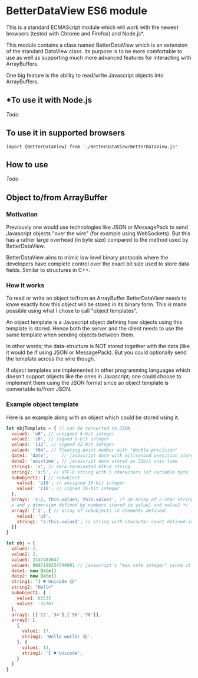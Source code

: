 
# BetterDataView ES6 module

This is a standard ECMAScript module which will work with the
newest browsers (tested with Chrome and Firefox) and Node.js*.

This module contains a class named BetterDataView which is an extension of the
standard DataView class. Its purpose is to be more comfortable to use as well as
supporting much more advanced features for interacting with ArrayBuffers.

One big feature is the ability to read/write Javascript objects into ArrayBuffers.

## *To use it with Node.js
_Todo_

## To use it in supported browsers
`import {BetterDataView} from './BetterDataView/BetterDataView.js'`

## How to use
_Todo_

## Object to/from ArrayBuffer
### Motivation
Previously one would use technologies like JSON or MessagePack to send Javascript
objects "over the wire" (for example using WebSockets). But this has a rather large
overhead (in byte size) compared to the method used by BetterDataView.

BetterDataView aims to mimic low level binary protocols where the developers have
complete control over the exact bit size used to store data fields. Similar to
structures in C++.

### How it works
To read or write an object to/from an ArrayBuffer BetterDataView needs to know exactly 
how this object will be stored in its binary form. This is made possible using what I 
chose to call "object templates".

An object template is a Javascript object defining how objects using this template is
stored. Hence both the server and the client needs to use the same template when 
sending objects between them.

In other words; the data-structure is NOT stored together with the data (like it would 
be if using JSON or MessagePack). But you could optionally send the template across 
the wire though.

If object templates are implemented in other programming languages which doesn't 
support objects like the ones in Javascript; one could choose to implement them using
the JSON format since an object template is convertable to/from JSON.

### Example object template
Here is an example along with an object which could be stored using it.
```javascript
let objTemplate = { // can be converted to JSON
  value1: 'u8', // unsigned 8-bit integer
  value2: 'i8', // signed 8-bit integer
  value3: 'i32', // signed 32-bit integer
  value4: 'f64', // floating-point number with "double-precision"
  date1: 'date',     // javascript date with millsecond precision stored as 64bit float
  date2: 'unixtime', // javascript date stored as 32bit unix time
  string1: 's', // zero-terminated UTF-8 string
  string2: 's:5', // UTF-8 string with 5 characters (of variable byte length)
  subobject1: { // subobject
    value1: 'u16', // unsigned 16-bit integer
    value2: 'i16', // signed 16-bit integer
  },
  array1: 's:2, this.value1, this.value2', /* 2D array of 2-char strings with
  x and y dimension defined by numbers stored in value1 and value2 */
  array2: ['2', { // array of subobjects (2 elements defined)
    value1: 'u8',
    string1: 's:this.value1', // string with character count defined in same subobject
  }]
}

let obj = {
  value1: 2,
  value2: 2,
  value3: 2147483647
  value4: 9007199254740991 // javascript's "max safe integer" since it's stored internally as a 64-bit float
  date1: new Date()
  date2: new Date()
  string1: "I ♥ Unicode 😃"
  string2: "Hell☺"
  subobject1: { 
    value1: 65535
    value2: -32767
  },
  array1: [['12','34'],['56','78']],
  array2: [
    {
      value1: 17,
      string1: 'Hello world! 😃',
    }, {
      value1: 13,
      string1: 'I ♥ Unicode',
    }
  ]
}
```
